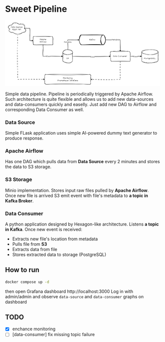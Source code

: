 # Sweet Pipeline

![architecture](/docs/architecture.png)

Simple data pipeline. Pipeline is periodically triggered by Apache Airflow. Such architecture is quite flexible and allows us to add new data-sources and data-consumers quickly and easelly. Just add new DAG to Airflow and corresponding Data Consumer as well.

### Data Source
Simple FLask application uses simple AI-powered dummy text generator to produce response.

### Apache Airflow
Has one DAG which pulls data from **Data Source** every 2 minutes and stores the data to S3 storage.

### S3 Storage
Minio implementation. Stores input raw files pulled by **Apache Airflow**. Once new file is arrived S3 emit event with file's metadata to **a topic in Kafka Broker**. 

### Data Consumer  
A python application designed by Hexagon-like architecture. Listens **a topic in Kafka**. Once new event is received:  
- Extracts new file's location from metadata
- Pulls file from **S3**
- Extracts data from file
- Stores extracted data to storage (PostgreSQL)

## How to run
```bash
docker compose up -d
```
then open Grafana dashboard http://localhost:3000 Log in with admin/admin and observe `data-source` and `data-consumer` graphs on dashboard

## TODO
- [x] enchance monitoring
- [ ] [data-consumer] fix missing topic failure
